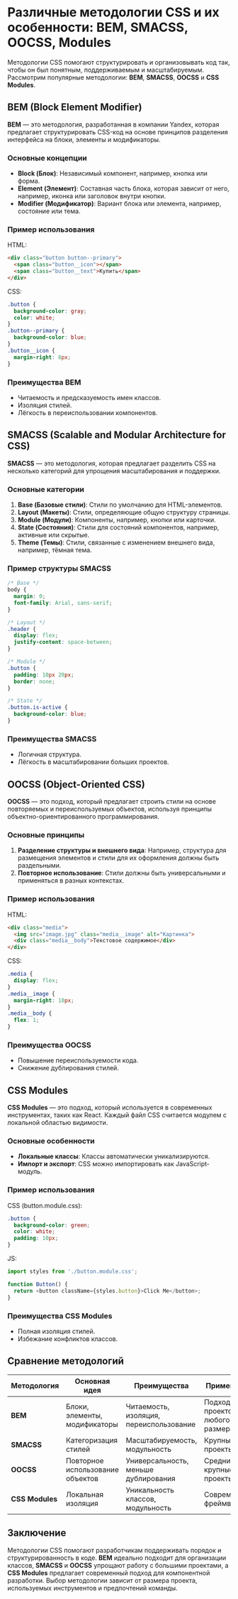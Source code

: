 # Различные методологии CSS и их особенности: BEM, SMACSS, OOCSS, Modules

Методологии CSS помогают структурировать и организовывать код так, чтобы он был понятным, поддерживаемым и масштабируемым. Рассмотрим популярные методологии: **BEM**, **SMACSS**, **OOCSS** и **CSS Modules**.

## BEM (Block Element Modifier)

**BEM** — это методология, разработанная в компании Yandex, которая предлагает структурировать CSS-код на основе принципов разделения интерфейса на блоки, элементы и модификаторы.

### Основные концепции
- **Block (Блок)**: Независимый компонент, например, кнопка или форма.
- **Element (Элемент)**: Составная часть блока, которая зависит от него, например, иконка или заголовок внутри кнопки.
- **Modifier (Модификатор)**: Вариант блока или элемента, например, состояние или тема.

### Пример использования
HTML:
```html
<div class="button button--primary">
  <span class="button__icon"></span>
  <span class="button__text">Купить</span>
</div>
```
CSS:
```css
.button {
  background-color: gray;
  color: white;
}
.button--primary {
  background-color: blue;
}
.button__icon {
  margin-right: 8px;
}
```

### Преимущества BEM
- Читаемость и предсказуемость имен классов.
- Изоляция стилей.
- Лёгкость в переиспользовании компонентов.

## SMACSS (Scalable and Modular Architecture for CSS)

**SMACSS** — это методология, которая предлагает разделить CSS на несколько категорий для упрощения масштабирования и поддержки.

### Основные категории
1. **Base (Базовые стили)**: Стили по умолчанию для HTML-элементов.
2. **Layout (Макеты)**: Стили, определяющие общую структуру страницы.
3. **Module (Модули)**: Компоненты, например, кнопки или карточки.
4. **State (Состояния)**: Стили для состояний компонентов, например, активные или скрытые.
5. **Theme (Темы)**: Стили, связанные с изменением внешнего вида, например, тёмная тема.

### Пример структуры SMACSS
```css
/* Base */
body {
  margin: 0;
  font-family: Arial, sans-serif;
}

/* Layout */
.header {
  display: flex;
  justify-content: space-between;
}

/* Module */
.button {
  padding: 10px 20px;
  border: none;
}

/* State */
.button.is-active {
  background-color: blue;
}
```

### Преимущества SMACSS
- Логичная структура.
- Лёгкость в масштабировании больших проектов.

## OOCSS (Object-Oriented CSS)

**OOCSS** — это подход, который предлагает строить стили на основе повторяемых и переиспользуемых объектов, используя принципы объектно-ориентированного программирования.

### Основные принципы
1. **Разделение структуры и внешнего вида**: Например, структура для размещения элементов и стили для их оформления должны быть раздельными.
2. **Повторное использование**: Стили должны быть универсальными и применяться в разных контекстах.

### Пример использования
HTML:
```html
<div class="media">
  <img src="image.jpg" class="media__image" alt="Картинка">
  <div class="media__body">Текстовое содержимое</div>
</div>
```
CSS:
```css
.media {
  display: flex;
}
.media__image {
  margin-right: 10px;
}
.media__body {
  flex: 1;
}
```

### Преимущества OOCSS
- Повышение переиспользуемости кода.
- Снижение дублирования стилей.

## CSS Modules

**CSS Modules** — это подход, который используется в современных инструментах, таких как React. Каждый файл CSS считается модулем с локальной областью видимости.

### Основные особенности
- **Локальные классы**: Классы автоматически уникализируются.
- **Импорт и экспорт**: CSS можно импортировать как JavaScript-модуль.

### Пример использования
CSS (button.module.css):
```css
.button {
  background-color: green;
  color: white;
  padding: 10px;
}
```
JS:
```javascript
import styles from './button.module.css';

function Button() {
  return <button className={styles.button}>Click Me</button>;
}
```

### Преимущества CSS Modules
- Полная изоляция стилей.
- Избежание конфликтов классов.

## Сравнение методологий

| Методология   | Основная идея                          | Преимущества                       | Применение                         |
|---------------|----------------------------------------|-------------------------------------|-------------------------------------|
| **BEM**       | Блоки, элементы, модификаторы          | Читаемость, изоляция, переиспользование | Подходит для проектов любого размера |
| **SMACSS**    | Категоризация стилей                  | Масштабируемость, модульность      | Крупные проекты                    |
| **OOCSS**     | Повторное использование объектов       | Универсальность, меньше дублирования | Средние и крупные проекты          |
| **CSS Modules** | Локальная изоляция                   | Уникальность классов, модульность  | Современные фреймворки             |

## Заключение

Методологии CSS помогают разработчикам поддерживать порядок и структурированность в коде. **BEM** идеально подходит для организации классов, **SMACSS** и **OOCSS** упрощают работу с большими проектами, а **CSS Modules** предлагает современный подход для компонентной разработки. Выбор методологии зависит от размера проекта, используемых инструментов и предпочтений команды.

